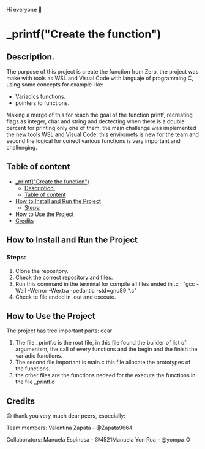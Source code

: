 Hi everyone 👋


# _printf("Create the function")


## Description.
The purpose of this project is create the function from Zero, the project was make with tools as WSL and Visual Code with languaje of programming C, using some concepts for example like:

- Variadics functions.
- pointers to functions.

Making a merge of this for reach the goal of the function printf, recreating flags as integer, char and string and dectecting when there is a double percent for printing only one of them. the main challenge was implemented the new tools WSL and Visual Code, this enviromets is new for the team and second the logical for conect various functions is very important and challenging.

## Table of content
<!-- TOC -->

- [_printf("Create the function")](#_printfcreate-the-function)
   - [Description.](#description)
   - [Table of content](#table-of-content)
- [How to Install and Run the Project](#how-to-install-and-run-the-project)
    - [Steps:](#steps)
- [How to Use the Project](#how-to-use-the-project)
- [Credits](#credits)

<!-- /TOC -->

## How to Install and Run the Project

### Steps:

1. Clone the repository.
2. Check the correct repository and files.
3. Run this command in the terminal for compile all files ended in .c : "gcc -Wall -Werror -Wextra -pedantic -std=gnu89 *.c"
4. Check te file ended in .out and execute.

## How to Use the Project

The project has tree important parts:
dear
1. The file _printf.c is the root file, in this file found the builder of list of argumentsm, the call of every functions and the begin and the finish the variadic functions.
2. The second file important is main.c this file allocate the prototypes of the functions.
3. the other files are the functions nedeed for the execute the functions in the file _printf.c 

## Credits

😊 thank you very much dear peers, especially:

Team members:
Valentina Zapata - @Zapata9664

Collaborators:
Manuela Espinosa - @4521Manuela
Yon Roa - @yompa_O
